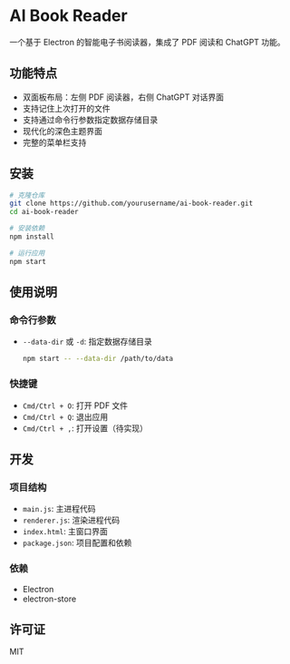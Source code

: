 # AI Book Reader

一个基于 Electron 的智能电子书阅读器，集成了 PDF 阅读和 ChatGPT 功能。

## 功能特点

- 双面板布局：左侧 PDF 阅读器，右侧 ChatGPT 对话界面
- 支持记住上次打开的文件
- 支持通过命令行参数指定数据存储目录
- 现代化的深色主题界面
- 完整的菜单栏支持

## 安装

```bash
# 克隆仓库
git clone https://github.com/yourusername/ai-book-reader.git
cd ai-book-reader

# 安装依赖
npm install

# 运行应用
npm start
```

## 使用说明

### 命令行参数

- `--data-dir` 或 `-d`: 指定数据存储目录
  ```bash
  npm start -- --data-dir /path/to/data
  ```

### 快捷键

- `Cmd/Ctrl + O`: 打开 PDF 文件
- `Cmd/Ctrl + Q`: 退出应用
- `Cmd/Ctrl + ,`: 打开设置（待实现）

## 开发

### 项目结构

- `main.js`: 主进程代码
- `renderer.js`: 渲染进程代码
- `index.html`: 主窗口界面
- `package.json`: 项目配置和依赖

### 依赖

- Electron
- electron-store

## 许可证

MIT 
